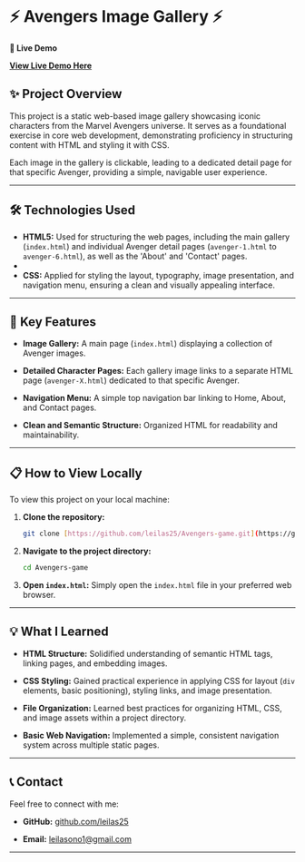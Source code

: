 # ⚡ Avengers Image Gallery ⚡

**🚀 Live Demo**

**[View Live Demo Here](https://leilas25.github.io/Avengers-Gallery/)**

## ✨ Project Overview

This project is a static web-based image gallery showcasing iconic characters from the Marvel Avengers universe. It serves as a foundational exercise in core web development, demonstrating proficiency in structuring content with HTML and styling it with CSS.

Each image in the gallery is clickable, leading to a dedicated detail page for that specific Avenger, providing a simple, navigable user experience.

---

## 🛠️ Technologies Used

* **HTML5:** Used for structuring the web pages, including the main gallery (`index.html`) and individual Avenger detail pages (`avenger-1.html` to `avenger-6.html`), as well as the 'About' and 'Contact' pages.
* 
* **CSS:** Applied for styling the layout, typography, image presentation, and navigation menu, ensuring a clean and visually appealing interface.

---

## 🌟 Key Features

* **Image Gallery:** A main page (`index.html`) displaying a collection of Avenger images.
  
* **Detailed Character Pages:** Each gallery image links to a separate HTML page (`avenger-X.html`) dedicated to that specific Avenger.
  
* **Navigation Menu:** A simple top navigation bar linking to Home, About, and Contact pages.
  
* **Clean and Semantic Structure:** Organized HTML for readability and maintainability.

---

## 📋 How to View Locally

To view this project on your local machine:

1.  **Clone the repository:**
    ```bash
    git clone [https://github.com/leilas25/Avengers-game.git](https://github.com/leilas25/Avengers-game.git)
    ```
2.  **Navigate to the project directory:**
    ```bash
    cd Avengers-game
    ```
3.  **Open `index.html`:** Simply open the `index.html` file in your preferred web browser.

---

## 💡 What I Learned

* **HTML Structure:** Solidified understanding of semantic HTML tags, linking pages, and embedding images.
  
* **CSS Styling:** Gained practical experience in applying CSS for layout (`div` elements, basic positioning), styling links, and image presentation.
  
* **File Organization:** Learned best practices for organizing HTML, CSS, and image assets within a project directory.
  
* **Basic Web Navigation:** Implemented a simple, consistent navigation system across multiple static pages.

---

## 📞 Contact

Feel free to connect with me:

* **GitHub:** [github.com/leilas25](https://github.com/leilas25)

* **Email:** leilasono1@gmail.com

---
